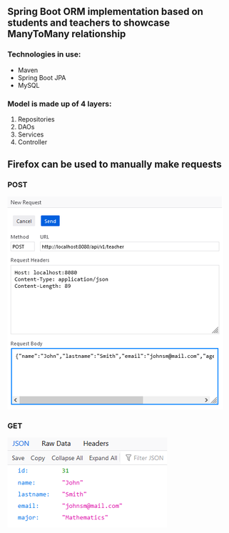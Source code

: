 ## Spring Boot ORM implementation based on students and teachers to showcase ManyToMany relationship

### Technologies in use:
- Maven
- Spring Boot JPA
- MySQL

### Model is made up of 4 layers:
1. Repositories
2. DAOs
3. Services
4. Controller

## Firefox can be used to manually make requests
### POST
![](post_request.png)
### GET
![](get_request.png)
